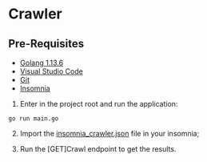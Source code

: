 # Crawler

## Pre-Requisites
- [Golang 1.13.6](https://golang.org/)
- [Visual Studio Code](https://code.visualstudio.com/)
- [Git](https://git-scm.com/downloads)
- [Insomnia](https://insomnia.rest/)

1. Enter in the project root and run the application:
````
go run main.go
````

2. Import the [insomnia_crawler.json](https://drive.google.com/open?id=1ASTv1KW2Yg0c0Sz2qxR1iNo9aSsaBxiw) file in your insomnia;

3. Run the \[GET\]Crawl endpoint to get the results. 
